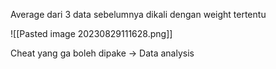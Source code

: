 Average dari 3 data sebelumnya dikali dengan weight tertentu

![[Pasted image 20230829111628.png]]

Cheat yang ga boleh dipake -> Data analysis